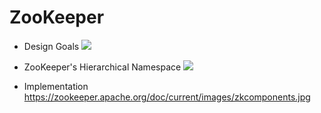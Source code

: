 # ZooKeeper

- Design Goals
![](https://zookeeper.apache.org/doc/current/images/zkservice.jpg)

- ZooKeeper's Hierarchical Namespace
![](https://zookeeper.apache.org/doc/current/images/zknamespace.jpg)

- Implementation
https://zookeeper.apache.org/doc/current/images/zkcomponents.jpg
